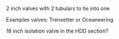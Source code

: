 2 inch valves with 2 tubulars to tie into one

Examples valves: Trensetter or Oceaneering

18 inch isolation valve in the HDD section?
